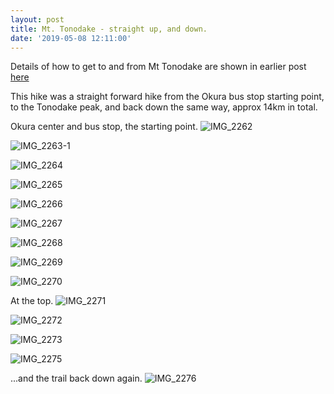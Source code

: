 ```yaml
---
layout: post
title: Mt. Tonodake - straight up, and down.
date: '2019-05-08 12:11:00'
---
```


Details of how to get to and from Mt Tonodake are shown in earlier post [here](https://oyaji-hiking.github.io/2019/02/24/tonodake-nabewariyama.html) 

This hike was a straight forward hike from the Okura bus stop starting point, to the Tonodake peak, and back down the same way, approx 14km in total.

Okura center and bus stop, the starting point.
![IMG_2262](/content/images/2019/05/IMG_2262.JPG)

![IMG_2263-1](/content/images/2019/05/IMG_2263-1.JPG)

![IMG_2264](/content/images/2019/05/IMG_2264.JPG)

![IMG_2265](/content/images/2019/05/IMG_2265.JPG)

![IMG_2266](/content/images/2019/05/IMG_2266.JPG)

![IMG_2267](/content/images/2019/05/IMG_2267.JPG)

![IMG_2268](/content/images/2019/05/IMG_2268.JPG)

![IMG_2269](/content/images/2019/05/IMG_2269.JPG)

![IMG_2270](/content/images/2019/05/IMG_2270.JPG)

At the top.
![IMG_2271](/content/images/2019/05/IMG_2271.JPG)

![IMG_2272](/content/images/2019/05/IMG_2272.JPG)

![IMG_2273](/content/images/2019/05/IMG_2273.JPG)

![IMG_2275](/content/images/2019/05/IMG_2275.JPG)

...and the trail back down again.
![IMG_2276](/content/images/2019/05/IMG_2276.JPG)






